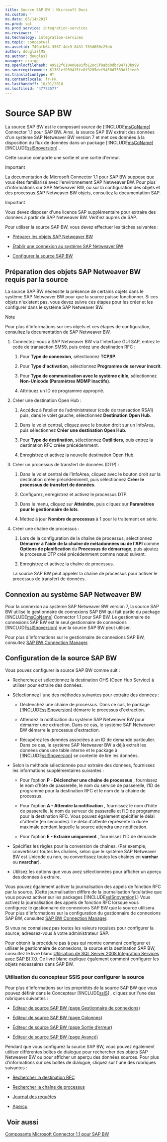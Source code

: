 ```yaml
---
title: Source SAP BW | Microsoft Docs
ms.custom: ''
ms.date: 03/14/2017
ms.prod: sql
ms.prod_service: integration-services
ms.reviewer: ''
ms.technology: integration-services
ms.topic: conceptual
ms.assetid: 749afb64-3567-4dc9-8431-783d650c25db
author: douglaslMS
ms.author: douglasl
manager: craigg
ms.openlocfilehash: 49912f010400e81fb120c5f8abd0dbc94718b999
ms.sourcegitcommit: 61381ef939415fe019285def9450d7583df1fed0
ms.translationtype: HT
ms.contentlocale: fr-FR
ms.lasthandoff: 10/01/2018
ms.locfileid: "47773577"
---
```

# <a name="sap-bw-source"></a>Source SAP BW
  La source SAP BW est le composant source de [!INCLUDE[msCoName](../../includes/msconame-md.md)] Connector 1.1 pour SAP BW. Ainsi, la source SAP BW extrait des données d'un système SAP Netweaver BW version 7 et met ces données à la disposition du flux de données dans un package [!INCLUDE[msCoName](../../includes/msconame-md.md)] [!INCLUDE[ssISnoversion](../../includes/ssisnoversion-md.md)] .  
  
 Cette source comporte une sortie et une sortie d'erreur.  
  
> [!IMPORTANT]  
>  La documentation de Microsoft Connector 1.1 pour SAP BW suppose que vous êtes familiarisé avec l'environnement SAP Netweaver BW. Pour plus d'informations sur SAP Netweaver BW, ou sur la configuration des objets et des processus SAP Netweaver BW objets, consultez la documentation SAP.  
  
> [!IMPORTANT]  
>  Vous devez disposer d'une licence SAP supplémentaire pour extraire des données à partir de SAP Netweaver BW. Vérifiez auprès de SAP.  
  
 Pour utiliser la source SAP BW, vous devez effectuer les tâches suivantes :  
  
-   [Préparer les objets SAP Netweaver BW](#bkmk_Prepare_Objects)  
  
-   [Établir une connexion au système SAP Netweaver BW](#bkmk_Connect_Database)  
  
-   [Configurer la source SAP BW](#bkmk_Configure_Source)  
  
##  <a name="bkmk_Prepare_Objects"></a> Préparation des objets SAP Netweaver BW requis par la source  
 La source SAP BW nécessite la présence de certains objets dans le système SAP Netweaver BW pour que la source puisse fonctionner. Si ces objets n'existent pas, vous devez suivre ces étapes pour les créer et les configurer dans le système SAP Netweaver BW.  
  
> [!NOTE]  
>  Pour plus d'informations sur ces objets et ces étapes de configuration, consultez la documentation de SAP Netweaver BW.  
  
1.  Connectez-vous à SAP Netweaver BW via l'interface GUI SAP, entrez le code de transaction SM59, puis créez une destination RFC :  
  
    1.  Pour **Type de connexion**, sélectionnez **TCP/IP**.  
  
    2.  Pour **Type d'activation**, sélectionnez **Programme de serveur inscrit**.  
  
    3.  Pour **Type de communication avec le système cible**, sélectionnez **Non-Unicode (Paramètres MDMP inactifs)**.  
  
    4.  Attribuez un ID de programme approprié.  
  
2.  Créer une destination Open Hub :  
  
    1.  Accédez à l’atelier de l’administrateur (code de transaction RSA1) puis, dans le volet gauche, sélectionnez **Destination Open Hub**.  
  
    2.  Dans le volet central, cliquez avec le bouton droit sur un InfoArea, puis sélectionnez **Créer une destination Open Hub**.  
  
    3.  Pour **Type de destination**, sélectionnez **Outil tiers**, puis entrez la destination RFC créée précédemment.  
  
    4.  Enregistrez et activez la nouvelle destination Open Hub.  
  
3.  Créer un processus de transfert de données (DTP) :  
  
    1.  Dans le volet central de l’InfoArea, cliquez avec le bouton droit sur la destination créée précédemment, puis sélectionnez **Créer le processus de transfert de données**.  
  
    2.  Configurez, enregistrez et activez le processus DTP.  
  
    3.  Dans le menu, cliquez sur **Atteindre**, puis cliquez sur **Paramètres pour le gestionnaire de lots**.  
  
    4.  Mettez à jour **Nombre de processus** à 1 pour le traitement en série.  
  
4.  Créer une chaîne de processus :  
  
    1.  Lors de la configuration de la chaîne de processus, sélectionnez **Démarrer à l'aide de la chaîne de métadonnées ou de l'API** comme **Options de planification** du **Processus de démarrage**, puis ajoutez le processus DTP créé précédemment comme nœud suivant.  
  
    2.  Enregistrez et activez la chaîne de processus.  
  
     La source SAP BW peut appeler la chaîne de processus pour activer le processus de transfert de données.  
  
##  <a name="bkmk_Connect_Database"></a> Connexion au système SAP Netweaver BW  
 Pour la connexion au système SAP Netweaver BW version 7, la source SAP BW utilise le gestionnaire de connexions SAP BW qui fait partie du package [!INCLUDE[msCoName](../../includes/msconame-md.md)] Connector 1.1 pour SAP BW. Le gestionnaire de connexions SAP BW est le seul gestionnaire de connexions [!INCLUDE[ssISnoversion](../../includes/ssisnoversion-md.md)] que la source SAP BW peut utiliser.  
  
 Pour plus d'informations sur le gestionnaire de connexions SAP BW, consultez [SAP BW Connection Manager](../../integration-services/connection-manager/sap-bw-connection-manager.md).  
  
##  <a name="bkmk_Configure_Source"></a> Configuration de la source SAP BW  
 Vous pouvez configurer la source SAP BW comme suit :  
  
-   Recherchez et sélectionnez la destination OHS (Open Hub Service) à utiliser pour extraire des données.  
  
-   Sélectionnez l'une des méthodes suivantes pour extraire des données :  
  
    -   Déclenchez une chaîne de processus. Dans ce cas, le package [!INCLUDE[ssISnoversion](../../includes/ssisnoversion-md.md)] démarre le processus d'extraction.  
  
    -   Attendez la notification du système SAP Netweaver BW pour démarrer une extraction. Dans ce cas, le système SAP Netweaver BW démarre le processus d'extraction.  
  
    -   Récupérez les données associées à un ID de demande particulier. Dans ce cas, le système SAP Netweaver BW a déjà extrait les données dans une table interne et le package à [!INCLUDE[ssISnoversion](../../includes/ssisnoversion-md.md)] se contente de lire les données.  
  
-   Selon la méthode sélectionnée pour extraire des données, fournissez les informations supplémentaires suivantes :  
  
    -   Pour l’option **P - Déclencher une chaîne de processus** , fournissez le nom d’hôte de passerelle, le nom du service de passerelle, l’ID de programme pour la destination RFC et le nom de la chaîne de processus.  
  
    -   Pour l’option **A - Attendre la notification** , fournissez le nom d’hôte de passerelle, le nom du serveur de passerelle et l’ID de programme pour la destination RFC. Vous pouvez également spécifier le délai d'attente (en secondes). Le délai d'attente représente la durée maximale pendant laquelle la source attendra une notification.  
  
    -   Pour l’option **E - Extraire uniquement** , fournissez l’ID de demande.  
  
-   Spécifiez les règles pour la conversion de chaînes. (Par exemple, convertissez toutes les chaînes, selon que le système SAP Netweaver BW est Unicode ou non, ou convertissez toutes les chaînes en **varchar** ou **nvarchar**).  
  
-   Utilisez les options que vous avez sélectionnées pour afficher un aperçu des données à extraire.  
  
 Vous pouvez également activer la journalisation des appels de fonction RFC par la source. (Cette journalisation diffère de la journalisation facultative que vous pouvez activer sur les packages [!INCLUDE[ssISnoversion](../../includes/ssisnoversion-md.md)].) Vous activez la journalisation des appels de fonction RFC lorsque vous configurez le gestionnaire de connexions SAP BW que la source utilisera. Pour plus d'informations sur la configuration du gestionnaire de connexions SAP BW, consultez [SAP BW Connection Manager](../../integration-services/connection-manager/sap-bw-connection-manager.md).  
  
 Si vous ne connaissez pas toutes les valeurs requises pour configurer la source, adressez-vous à votre administrateur SAP.  
  
 Pour obtenir la procédure pas à pas qui montre comment configurer et utiliser le gestionnaire de connexions, la source et la destination SAP BW, consultez le livre blanc [Utilisation de SQL Server 2008 Integration Services avec SAP BI 7.0](http://go.microsoft.com/fwlink/?LinkID=137090). Ce livre blanc explique également comment configurer les objets nécessaires dans SAP BW.  
  
### <a name="using-the-ssis-designer-to-configure-the-source"></a>Utilisation du concepteur SSIS pour configurer la source  
 Pour plus d'informations sur les propriétés de la source SAP BW que vous pouvez définir dans le Concepteur [!INCLUDE[ssIS](../../includes/ssis-md.md)] , cliquez sur l'une des rubriques suivantes :  
  
-   [Éditeur de source SAP BW &#40;page Gestionnaire de connexions&#41;](../../integration-services/data-flow/sap-bw-source-editor-connection-manager-page.md)  
  
-   [Éditeur de source SAP BW &#40;page Colonnes&#41;](../../integration-services/data-flow/sap-bw-source-editor-columns-page.md)  
  
-   [Éditeur de source SAP BW &#40;page Sortie d’erreur&#41;](../../integration-services/data-flow/sap-bw-source-editor-error-output-page.md)  
  
-   [Éditeur de source SAP BW &#40;page Avancé&#41;](../../integration-services/data-flow/sap-bw-source-editor-advanced-page.md)  
  
 Pendant que vous configurez la source SAP BW, vous pouvez également utiliser différentes boîtes de dialogue pour rechercher des objets SAP Netweaver BW ou pour afficher un aperçu des données sources. Pour plus d'informations sur ces boîtes de dialogue, cliquez sur l'une des rubriques suivantes :  
  
-   [Rechercher la destination RFC](../../integration-services/data-flow/look-up-rfc-destination.md)  
  
-   [Rechercher la chaîne de processus](../../integration-services/data-flow/look-up-process-chain.md)  
  
-   [Journal des requêtes](../../integration-services/data-flow/request-log.md)  
  
-   [Aperçu](../../integration-services/data-flow/preview.md)  
  
## <a name="see-also"></a> Voir aussi  
 [Composants Microsoft Connector 1.1 pour SAP BW](../../integration-services/microsoft-connector-for-sap-bw-components.md)  
  
  
